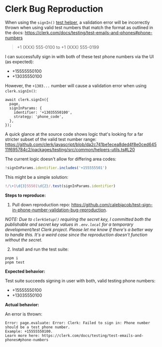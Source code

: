 # Clerk Bug Reproduction

When using the `signIn()` [test helper](https://clerk.com/docs/testing/playwright/test-helpers), a validation error will be incorrectly thrown when using valid test numbers that match the format as outlined in the docs: https://clerk.com/docs/testing/test-emails-and-phones#phone-numbers

> +1 (XXX) 555-0100 to +1 (XXX) 555-0199

I can successfully sign in with both of these test phone numbers via the UI (as expected):

- +15555550100
- +13035550100

However, the `+1303...` number will cause a validation error when using `clerk.signIn()`:

```
await clerk.signIn({
  page,
  signInParams: {
    identifier: '+13035550100',
    strategy: 'phone_code',
  },
});
```

A quick glance at the source code shows logic that's looking for a far stricter subset of the valid test number range: https://github.com/clerk/javascript/blob/da2c741be1ecea8ded4f8e0ced64511f695784c2/packages/testing/src/common/helpers-utils.ts#L20

The current logic doesn't allow for differing area codes:

```ts
!signInParams.identifier.includes('+155555501')
```

This might be a simple solution:

```ts
!/\+1\d{3}55501\d{2}/.test(signInParams.identifier)
```

**Steps to reproduce:**

1. Pull down reproduction repo: https://github.com/calebjacob/test-sign-in-phone-number-validation-bug-reproduction.

_NOTE: Due to `clerkSetup()` requiring the secret key, I committed both the publishable and secret key values in `.env.local` for a temporary development/test Clerk project. Please let me know if there's a better way to handle this. It's a weird case since the reproduction doesn't function without the secret._

2. Install and run the test suite:

```
pnpm i
pnpm test
```

**Expected behavior:**

Test suite succeeds signing in user with both, valid testing phone numbers:

- +15555550100
- +13035550100

**Actual behavior:**

An error is thrown:

```
Error: page.evaluate: Error: Clerk: Failed to sign in: Phone number should be a test phone number.
Example: +15555550100.
Learn more here: https://clerk.com/docs/testing/test-emails-and-phones#phone-numbers
```
